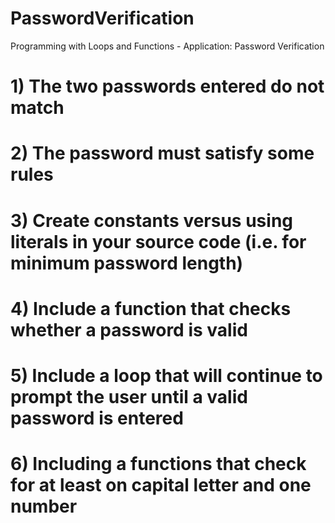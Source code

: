 # PasswordVerification
Programming with Loops and Functions - Application: Password Verification
# 1) The two passwords entered do not match
# 2) The password must  satisfy some rules 
# 3) Create constants versus using literals in your source code (i.e. for minimum password length)
# 4) Include a function that checks whether a password is valid
# 5) Include a loop that will continue to prompt the user until a valid password is entered
# 6) Including a functions that check for at least on capital letter and one number
